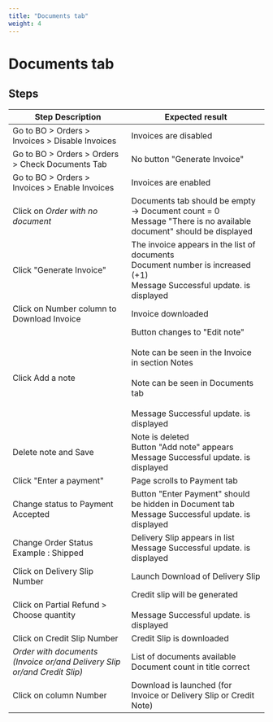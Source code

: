 ```yaml
---
title: "Documents tab"
weight: 4
---
```


# Documents tab
## Steps
| Step Description | Expected result |
| ----- | ----- |
| Go to BO > Orders > Invoices > Disable Invoices | Invoices are disabled |
| Go to BO > Orders > Orders > Check Documents Tab | No button "Generate Invoice" |
| Go to BO > Orders > Invoices > Enable Invoices | Invoices are enabled |
| Click on *Order with no document* | Documents tab should be empty -> Document count = 0<br>Message "There is no available document" should be displayed |
| Click "Generate Invoice" | The invoice appears in the list of documents<br>Document number is increased (+1)<br>Message Successful update. is displayed |
| Click on Number column to Download Invoice | Invoice downloaded |
| Click Add a note | Button changes to "Edit note"<br><br>Note can be seen in the Invoice in section Notes<br><br>Note can be seen in Documents tab<br><br>Message Successful update. is displayed |
| Delete note and Save | Note is deleted<br>Button "Add note" appears<br>Message Successful update. is displayed |
| Click "Enter a payment" | Page scrolls to Payment tab |
| Change status to Payment Accepted | Button "Enter Payment" should be hidden in Document tab<br>Message Successful update. is displayed |
| Change Order Status<br>Example : Shipped | Delivery Slip appears in list<br>Message Successful update. is displayed |
| Click on Delivery Slip Number | Launch Download of Delivery Slip |
| Click on Partial Refund > Choose quantity | Credit slip will be generated<br><br>Message Successful update. is displayed |
| Click on Credit Slip Number | Credit Slip is downloaded |
| *Order with documents (Invoice or/and Delivery Slip or/and Credit Slip)* | List of documents available<br>Document count in title correct |
| Click on column Number | Download is launched (for Invoice or Delivery Slip or Credit Note) |
